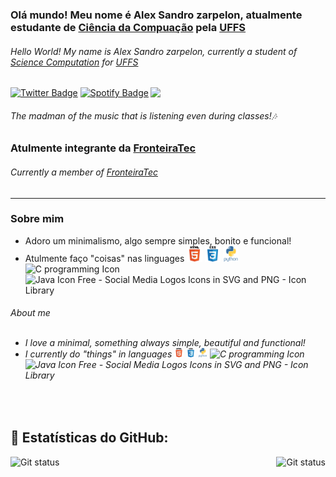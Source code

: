 <h3>Olá mundo! Meu nome é Alex Sandro zarpelon, atualmente estudante de <a href="https://github.com/ccuffs">Ciência da Compuação</a> pela <a href="https://www.uffs.edu.br">UFFS</a></h3>
<h6>Hello World! My name is Alex Sandro zarpelon, currently a student of <a href="https://github.com/ccuffs">Science Computation</a> for <a href="https://www.uffs.edu.br">UFFS</a></h6>

<img align="right" src="https://media.tenor.com/images/6a4ed8b6f2bb189b1b6b98b201de56c2/tenor.gif" width="280" />

<p>
    <a href="https://twitter.com/ccpensant" target="_blank" rel="noreferrer"><img src="https://img.shields.io/badge/-@ccpensant%20-00ACEE?style=flat-square&amp;labelColor=ffffff&amp;logo=Twitter&amp;https://twitter.com/ccpensant" alt="Twitter Badge"></a>
    <a href="https://open.spotify.com/user/22o563yu6vjetoarqnqamt3ca" target="_blank" rel="noreferrer"><img src="https://img.shields.io/badge/-Alex%20-1ED760?style=flat-square&amp;labelColor=fff&amp;logo=Spotify&amp;link=https://open.spotify.com/user/22o563yu6vjetoarqnqamt3ca" alt="Spotify Badge"></a>
</p>

<h6>The madman of the music that is listening even during classes!&#x1F3B6;</h6>

<h3>Atulmente integrante da <a href="https://github.com/FronteiraTec">FronteiraTec</a></h3>
<h6>Currently a member of <a href="https://github.com/FronteiraTec">FronteiraTec</a></h6>

<hr>
<h3>Sobre mim</h3>
<ul>
    <li>Adoro um minimalismo, algo sempre simples, bonito e funcional!</li>
    <li align="left">Atulmente faço "coisas" nas linguages 
    <img src="https://raw.githubusercontent.com/devicons/devicon/master/icons/html5/html5-original-wordmark.svg" alt="html5" width="25" height="25" />
    <img src="https://raw.githubusercontent.com/devicons/devicon/master/icons/css3/css3-original-wordmark.svg" alt="css3" width="25" height="25" />
    <img src="https://raw.githubusercontent.com/devicons/devicon/master/icons/python/python-original-wordmark.svg" alt="python" width="25" height="25" />
    <img src="https://cdn.iconscout.com/icon/free/png-256/c-programming-569564.png" srcset="https://cdn.iconscout.com/icon/free/png-512/c-programming-569564.png 2x" alt="C programming Icon" width="25" height="25">
    <img src="https://icon-library.net/images/java-icon-png/java-icon-png-2.jpg" alt="Java Icon Free - Social Media  Logos Icons in SVG and PNG - Icon Library" id="cpimg"  width="25" height="25">
    </li>
</ul>


<h6>About me<br><br>
<ul>
    <li> I love a minimal, something always simple, beautiful and functional!</li>
    <li align="left">I currently do "things" in languages
    <img src="https://raw.githubusercontent.com/devicons/devicon/master/icons/html5/html5-original-wordmark.svg" alt="html5" width="15" height="15" />
    <img src="https://raw.githubusercontent.com/devicons/devicon/master/icons/css3/css3-original-wordmark.svg" alt="css3" width="15" height="15" />
    <img src="https://raw.githubusercontent.com/devicons/devicon/master/icons/python/python-original-wordmark.svg" alt="python" width="15" height="15" />
    <img src="https://cdn.iconscout.com/icon/free/png-256/c-programming-569564.png" srcset="https://cdn.iconscout.com/icon/free/png-512/c-programming-569564.png 2x" alt="C programming Icon" width="15" height="15">
    <img src="https://icon-library.net/images/java-icon-png/java-icon-png-2.jpg" alt="Java Icon Free - Social Media  Logos Icons in SVG and PNG - Icon Library" id="cpimg"  width="15" height="15">
    </li>
</ul></h6>

 <br>

## 🧮 Estatísticas do GitHub:

<img src="https://github-readme-stats.vercel.app/api?username=alexzarp&show_icons=true&hide_border=true&theme=dark" 
    alt = "Git status" 
    title="Meu status do github"
    style = "float: right; margin-left: 0px;" />
<img src="https://github-readme-stats.vercel.app/api/top-langs/?username=alexzarp&layout=compact&hide_border=true&theme=dark"
    alt = "Git status" 
    title ="As linguagens que eu mais uso"
    style = "float: left; margin-right: 0px;" />
     